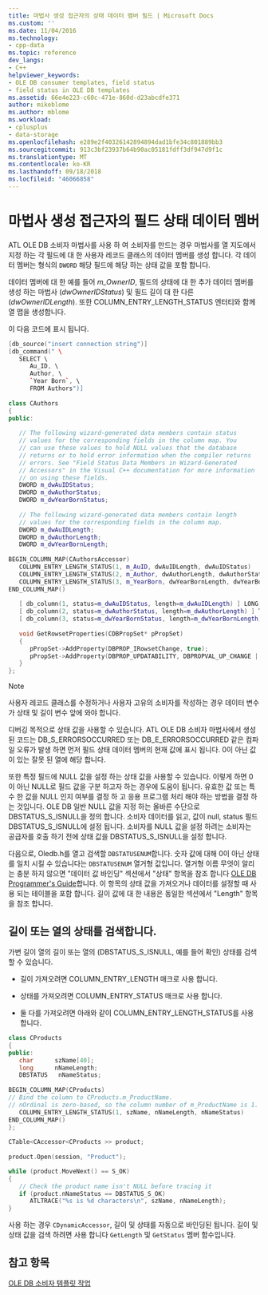 ```yaml
---
title: 마법사 생성 접근자의 상태 데이터 멤버 필드 | Microsoft Docs
ms.custom: ''
ms.date: 11/04/2016
ms.technology:
- cpp-data
ms.topic: reference
dev_langs:
- C++
helpviewer_keywords:
- OLE DB consumer templates, field status
- field status in OLE DB templates
ms.assetid: 66e4e223-c60c-471e-860d-d23abcdfe371
author: mikeblome
ms.author: mblome
ms.workload:
- cplusplus
- data-storage
ms.openlocfilehash: e289e2f40326142894894dad1bfe34c801889bb3
ms.sourcegitcommit: 913c3bf23937b64b90ac05181fdff3df947d9f1c
ms.translationtype: MT
ms.contentlocale: ko-KR
ms.lasthandoff: 09/18/2018
ms.locfileid: "46066858"
---
```

# <a name="field-status-data-members-in-wizard-generated-accessors"></a>마법사 생성 접근자의 필드 상태 데이터 멤버

ATL OLE DB 소비자 마법사를 사용 하 여 소비자를 만드는 경우 마법사를 열 지도에서 지정 하는 각 필드에 대 한 사용자 레코드 클래스의 데이터 멤버를 생성 합니다. 각 데이터 멤버는 형식의 `DWORD` 해당 필드에 해당 하는 상태 값을 포함 합니다.  
  
데이터 멤버에 대 한 예를 들어 *m_OwnerID*, 필드의 상태에 대 한 추가 데이터 멤버를 생성 하는 마법사 (*dwOwnerIDStatus*) 및 필드 길이 대 한 다른 (*dwOwnerIDLength*). 또한 COLUMN_ENTRY_LENGTH_STATUS 엔터티와 함께 열 맵을 생성합니다.  
  
이 다음 코드에 표시 됩니다.  
  
```cpp  
[db_source("insert connection string")]  
[db_command(" \  
   SELECT \  
      Au_ID, \  
      Author, \  
      `Year Born`, \  
      FROM Authors")]  
  
class CAuthors  
{  
public:  
  
   // The following wizard-generated data members contain status   
   // values for the corresponding fields in the column map. You   
   // can use these values to hold NULL values that the database   
   // returns or to hold error information when the compiler returns   
   // errors. See "Field Status Data Members in Wizard-Generated   
   // Accessors" in the Visual C++ documentation for more information   
   // on using these fields.  
   DWORD m_dwAuIDStatus;  
   DWORD m_dwAuthorStatus;  
   DWORD m_dwYearBornStatus;  
  
   // The following wizard-generated data members contain length  
   // values for the corresponding fields in the column map.  
   DWORD m_dwAuIDLength;  
   DWORD m_dwAuthorLength;  
   DWORD m_dwYearBornLength;  
  
BEGIN_COLUMN_MAP(CAuthorsAccessor)  
   COLUMN_ENTRY_LENGTH_STATUS(1, m_AuID, dwAuIDLength, dwAuIDStatus)  
   COLUMN_ENTRY_LENGTH_STATUS(2, m_Author, dwAuthorLength, dwAuthorStatus)  
   COLUMN_ENTRY_LENGTH_STATUS(3, m_YearBorn, dwYearBornLength, dwYearBornStatus)  
END_COLUMN_MAP()  
  
   [ db_column(1, status=m_dwAuIDStatus, length=m_dwAuIDLength) ] LONG m_AuID;  
   [ db_column(2, status=m_dwAuthorStatus, length=m_dwAuthorLength) ] TCHAR m_Author[51];  
   [ db_column(3, status=m_dwYearBornStatus, length=m_dwYearBornLength) ] SHORT m_YearBorn;  
  
   void GetRowsetProperties(CDBPropSet* pPropSet)  
   {  
      pPropSet->AddProperty(DBPROP_IRowsetChange, true);  
      pPropSet->AddProperty(DBPROP_UPDATABILITY, DBPROPVAL_UP_CHANGE | DBPROPVAL_UP_INSERT | DBPROPVAL_UP_DELETE);  
   }  
};  
```  
  
> [!NOTE]
>  사용자 레코드 클래스를 수정하거나 사용자 고유의 소비자를 작성하는 경우 데이터 변수가 상태 및 길이 변수 앞에 와야 합니다.  
  
디버깅 목적으로 상태 값을 사용할 수 있습니다. ATL OLE DB 소비자 마법사에서 생성 된 코드는 DB_S_ERRORSOCCURRED 또는 DB_E_ERRORSOCCURRED 같은 컴파일 오류가 발생 하면 먼저 필드 상태 데이터 멤버의 현재 값에 표시 됩니다. 0이 아닌 값이 있는 잘못 된 열에 해당 합니다.  
  
또한 특정 필드에 NULL 값을 설정 하는 상태 값을 사용할 수 있습니다. 이렇게 하면 0이 아닌 NULL로 필드 값을 구분 하고자 하는 경우에 도움이 됩니다. 유효한 값 또는 특수 한 값을 NULL 인지 여부를 결정 하 고 응용 프로그램 처리 해야 하는 방법을 결정 하는 것입니다. OLE DB 일반 NULL 값을 지정 하는 올바른 수단으로 DBSTATUS_S_ISNULL을 정의 합니다. 소비자 데이터를 읽고, 값이 null, status 필드 DBSTATUS_S_ISNULL에 설정 됩니다. 소비자를 NULL 값을 설정 하려는 소비자는 공급자를 호출 하기 전에 상태 값을 DBSTATUS_S_ISNULL을 설정 합니다.  
  
다음으로, Oledb.h를 열고 검색할 `DBSTATUSENUM`합니다. 숫자 값에 대해 0이 아닌 상태를 일치 시킬 수 있습니다는 `DBSTATUSENUM` 열거형 값입니다. 열거형 이름 무엇이 알리는 충분 하지 않으면 "데이터 값 바인딩" 섹션에서 "상태" 항목을 참조 합니다 [OLE DB Programmer's Guide](/previous-versions/windows/desktop/ms713643\(v=vs.85\))합니다. 이 항목의 상태 값을 가져오거나 데이터를 설정할 때 사용 되는 테이블을 포함 합니다. 길이 값에 대 한 내용은 동일한 섹션에서 "Length" 항목을 참조 합니다.  
  
## <a name="retrieving-the-length-or-status-of-a-column"></a>길이 또는 열의 상태를 검색합니다.  

가변 길이 열의 길이 또는 열의 (DBSTATUS_S_ISNULL, 예를 들어 확인) 상태를 검색할 수 있습니다.  
  
- 길이 가져오려면 COLUMN_ENTRY_LENGTH 매크로 사용 합니다.  
  
- 상태를 가져오려면 COLUMN_ENTRY_STATUS 매크로 사용 합니다.  
  
- 둘 다를 가져오려면 아래와 같이 COLUMN_ENTRY_LENGTH_STATUS를 사용 합니다.  
  
```cpp  
class CProducts  
{  
public:  
   char      szName[40];  
   long      nNameLength;  
   DBSTATUS   nNameStatus;  
  
BEGIN_COLUMN_MAP(CProducts)  
// Bind the column to CProducts.m_ProductName.  
// nOrdinal is zero-based, so the column number of m_ProductName is 1.  
   COLUMN_ENTRY_LENGTH_STATUS(1, szName, nNameLength, nNameStatus)  
END_COLUMN_MAP()  
};  
  
CTable<CAccessor<CProducts >> product;  
  
product.Open(session, "Product");  

while (product.MoveNext() == S_OK)  
{  
   // Check the product name isn't NULL before tracing it  
   if (product.nNameStatus == DBSTATUS_S_OK)  
      ATLTRACE("%s is %d characters\n", szName, nNameLength);  
}  
```  
  
사용 하는 경우 `CDynamicAccessor`, 길이 및 상태를 자동으로 바인딩된 됩니다. 길이 및 상태 값을 검색 하려면 사용 합니다 `GetLength` 및 `GetStatus` 멤버 함수입니다.  
  
## <a name="see-also"></a>참고 항목  

[OLE DB 소비자 템플릿 작업](../../data/oledb/working-with-ole-db-consumer-templates.md)